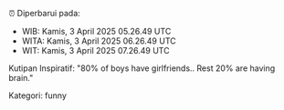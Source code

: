 ⏰ Diperbarui pada:
- WIB: Kamis, 3 April 2025 05.26.49 UTC
- WITA: Kamis, 3 April 2025 06.26.49 UTC
- WIT: Kamis, 3 April 2025 07.26.49 UTC

Kutipan Inspiratif:
"80% of boys have girlfriends.. Rest 20% are having brain."


Kategori: funny

